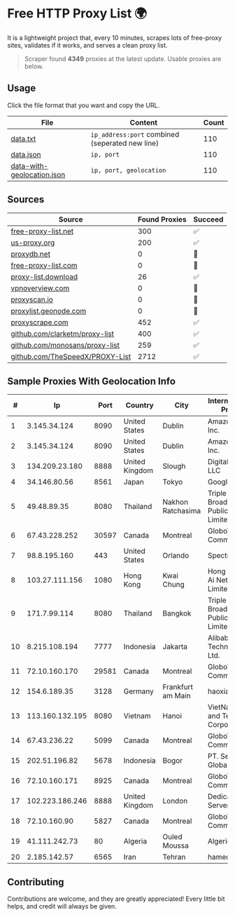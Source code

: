 
# Free HTTP Proxy List 🌍

It is a lightweight project that, every 10 minutes, scrapes lots of free-proxy sites, validates if it works, and serves a clean proxy list.


> Scraper found **4349** proxies at the latest update. Usable proxies are below.

## Usage

Click the file format that you want and copy the URL.


|File|Content|Count|
|----|-------|-----|
|[data.txt](https://raw.githubusercontent.com/themiralay/Proxy-List-World/master/data.txt)|`ip_address:port` combined (seperated new line)|110|
|[data.json](https://raw.githubusercontent.com/themiralay/Proxy-List-World/master/data.json)|`ip, port`|110|
|[data-with-geolocation.json](https://raw.githubusercontent.com/themiralay/Proxy-List-World/master/data-with-geolocation.json)|`ip, port, geolocation`|110|

## Sources

|Source|Found Proxies|Succeed|
|------|-------------|-------|
|[free-proxy-list.net](https://free-proxy-list.net)|300|✅|
|[us-proxy.org](https://www.us-proxy.org)|200|✅|
|[proxydb.net](http://proxydb.net)|0|🚫|
|[free-proxy-list.com](https://free-proxy-list.com/?page=&port=&type%5B%5D=http&type%5B%5D=https&up_time=0&search=Search)|0|🚫|
|[proxy-list.download](https://www.proxy-list.download/HTTP)|26|✅|
|[vpnoverview.com](https://vpnoverview.com/privacy/anonymous-browsing/free-proxy-servers)|0|🚫|
|[proxyscan.io](https://www.proxyscan.io)|0|🚫|
|[proxylist.geonode.com](https://proxylist.geonode.com/api/proxy-list?limit=300&page=1&sort_by=lastChecked&sort_type=desc&protocols=http,https)|0|🚫|
|[proxyscrape.com](https://api.proxyscrape.com/v2/?request=displayproxies&protocol=http&timeout=10000&country=all&ssl=all&anonymity=all)|452|✅|
|[github.com/clarketm/proxy-list](https://raw.githubusercontent.com/clarketm/proxy-list/master/proxy-list-raw.txt)|400|✅|
|[github.com/monosans/proxy-list](https://raw.githubusercontent.com/monosans/proxy-list/main/proxies/http.txt)|259|✅|
|[github.com/TheSpeedX/PROXY-List](https://raw.githubusercontent.com/TheSpeedX/PROXY-List/master/http.txt)|2712|✅|


## Sample Proxies With Geolocation Info

|#|Ip|Port|Country|City|Internet Service Provider|
|-|--|----|-------|----|-------------------------|
|1|3.145.34.124|8090|United States|Dublin|Amazon.com, Inc.|
|2|3.145.34.124|8090|United States|Dublin|Amazon.com, Inc.|
|3|134.209.23.180|8888|United Kingdom|Slough|DigitalOcean, LLC|
|4|34.146.80.56|8561|Japan|Tokyo|Google LLC|
|5|49.48.89.35|8080|Thailand|Nakhon Ratchasima|Triple T Broadband Public Company Limited|
|6|67.43.228.252|30597|Canada|Montreal|GloboTech Communications|
|7|98.8.195.160|443|United States|Orlando|Spectrum|
|8|103.27.111.156|1080|Hong Kong|Kwai Chung|Hong Kong San Ai Net Int'l Limited|
|9|171.7.99.114|8080|Thailand|Bangkok|Triple T Broadband Public Company Limited|
|10|8.215.108.194|7777|Indonesia|Jakarta|Alibaba (US) Technology Co., Ltd.|
|11|72.10.160.170|29581|Canada|Montreal|GloboTech Communications|
|12|154.6.189.35|3128|Germany|Frankfurt am Main|haoxiangyun|
|13|113.160.132.195|8080|Vietnam|Hanoi|VietNam Post and Telecom Corporation|
|14|67.43.236.22|5099|Canada|Montreal|GloboTech Communications|
|15|202.51.196.82|5678|Indonesia|Bogor|PT. Sejahtera Globalindo|
|16|72.10.160.171|8925|Canada|Montreal|GloboTech Communications|
|17|102.223.186.246|8888|United Kingdom|London|Dedicated Servers|
|18|72.10.160.90|5827|Canada|Montreal|GloboTech Communications|
|19|41.111.242.73|80|Algeria|Ouled Moussa|Algerie Telecom|
|20|2.185.142.57|6565|Iran|Tehran|hamedan|



## Contributing

Contributions are welcome, and they are greatly appreciated! Every
little bit helps, and credit will always be given.

